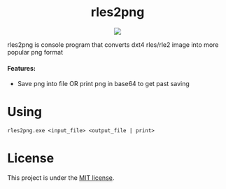 <h1 align="center">
    rles2png
</h1>

<p align="center">
    <img src="https://img.shields.io/badge/LICENSE-MIT-green?style=for-the-badge">
</p>

rles2png is console program that converts dxt4 rles/rle2 image into more popular png format

#### Features:
* Save png into file OR print png in base64 to get past saving

# Using
```
rles2png.exe <input_file> <output_file | print>
```

# License

This project is under the [MIT license](./LICENSE).
